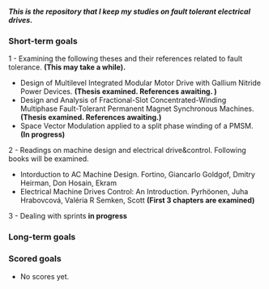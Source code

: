 ##### This is the repository that I keep my studies on fault tolerant electrical drives.

### Short-term goals
1 - Examining the following theses and their references related to fault tolerance. **(This may take a while).**
- Design of Multilevel Integrated Modular Motor Drive with Gallium Nitride Power Devices. **(Thesis examined. References awaiting. )**
- Design and Analysis of Fractional-Slot Concentrated-Winding Multiphase Fault-Tolerant Permanent Magnet Synchronous Machines.**(Thesis examined. References awaiting.)**
- Space Vector Modulation applied to a split phase winding of a PMSM. **(In progress)**

2 - Readings on machine design and electrical drive&control. Following books will be examined.
- Intorduction to AC Machine Design. Fortino, Giancarlo Goldgof, Dmitry Heirman, Don Hosain, Ekram
- Electrical Machine Drives Control: An Introduction. Pyrhöonen, Juha Hrabovcová, Valéria R Semken, Scott **(First 3 chapters are examined)**

3 - Dealing with sprints **in progress**

### Long-term goals






### Scored goals
- No scores yet.
